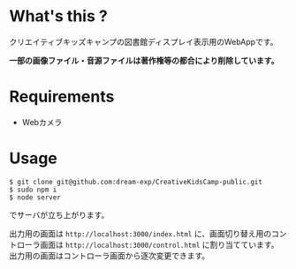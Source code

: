 # What's this ?

クリエイティブキッズキャンプの図書館ディスプレイ表示用のWebAppです。

**一部の画像ファイル・音源ファイルは著作権等の都合により削除しています。**

# Requirements

- Webカメラ

# Usage

```
$ git clone git@github.com:dream-exp/CreativeKidsCamp-public.git
$ sudo npm i
$ node server
```

でサーバが立ち上がります。

出力用の画面は `http://localhost:3000/index.html` に、画面切り替え用のコントローラ画面は `http://localhost:3000/control.html` に割り当てています。
出力用の画面はコントローラ画面から逐次変更できます。